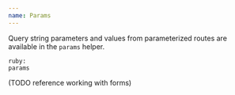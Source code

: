 ```yaml
---
name: Params
---
```


Query string parameters and values from parameterized routes are available in the `params` helper.

    ruby:
    params

(TODO reference working with forms)
